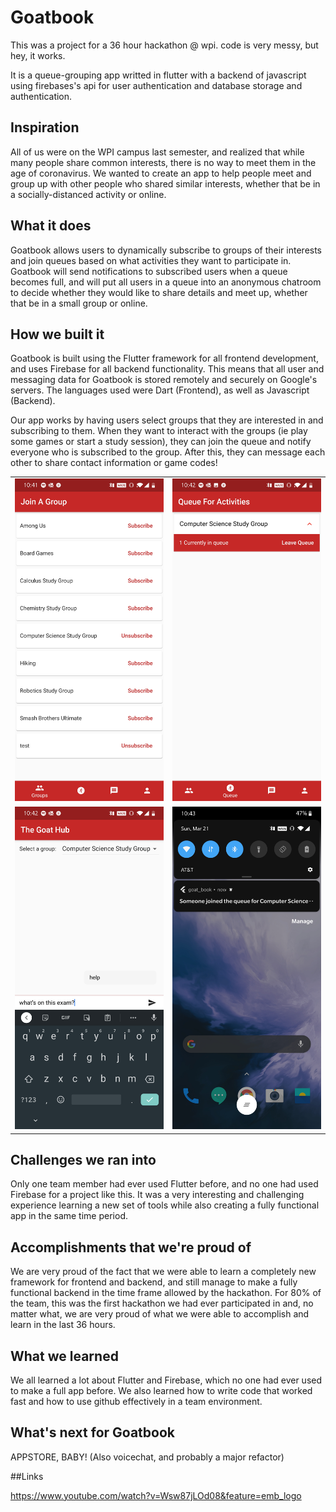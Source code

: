 # Goatbook

This was a project for a 36 hour hackathon @ wpi. code is very messy, but hey, it works.

It is a queue-grouping app writted in flutter with a backend of javascript using firebases's api for user authentication and database storage and authentication.

## Inspiration

All of us were on the WPI campus last semester, and realized that while many people share common interests, there is no way to meet them in the age of coronavirus. We wanted to create an app to help people meet and group up with other people who shared similar interests, whether that be in a socially-distanced activity or online.

## What it does

Goatbook allows users to dynamically subscribe to groups of their interests and join queues based on what activities they want to participate in. Goatbook will send notifications to subscribed users when a queue becomes full, and will put all users in a queue into an anonymous chatroom to decide whether they would like to share details and meet up, whether that be in a small group or online. 

## How we built it

Goatbook is built using the Flutter framework for all frontend development, and uses Firebase for all backend functionality. This means that all user and messaging data for Goatbook is stored remotely and securely on Google's servers. The languages used were Dart (Frontend), as well as Javascript (Backend).

Our app works by having users select groups that they are interested in and subscribing to them. When they want to interact with the groups (ie play some games or start a study session), they can join the queue and notify everyone who is subscribed to the group. After this, they can message each other to share contact information or game codes!

| | |
|:------------------------------------: | :----------------------------------------------:|
|![Join Group](/img/JoinGroup.jpg) | ![Join Queue Screen](/img/JoinQueue.jpg)|
|![Texting Feature](/img/Texting.jpg) | ![Notification](/img/Notification.jpg)|

## Challenges we ran into

Only one team member had ever used Flutter before, and no one had used Firebase for a project like this. It was a very interesting and challenging experience learning a new set of tools while also creating a fully functional app in the same time period.

## Accomplishments that we're proud of

We are very proud of the fact that we were able to learn a completely new framework for frontend and backend, and still manage to make a fully functional backend in the time frame allowed by the hackathon. For 80% of the team, this was the first hackathon we had ever participated in and, no matter what, we are very proud of what we were able to accomplish and learn in the last 36 hours.

## What we learned

We all learned a lot about Flutter and Firebase, which no one had ever used to make a full app before. We also learned how to write code that worked fast and how to use github effectively in a team environment.

## What's next for Goatbook

APPSTORE, BABY! (Also voicechat, and probably a major refactor)

##Links 

https://www.youtube.com/watch?v=Wsw87jLOd08&feature=emb_logo
